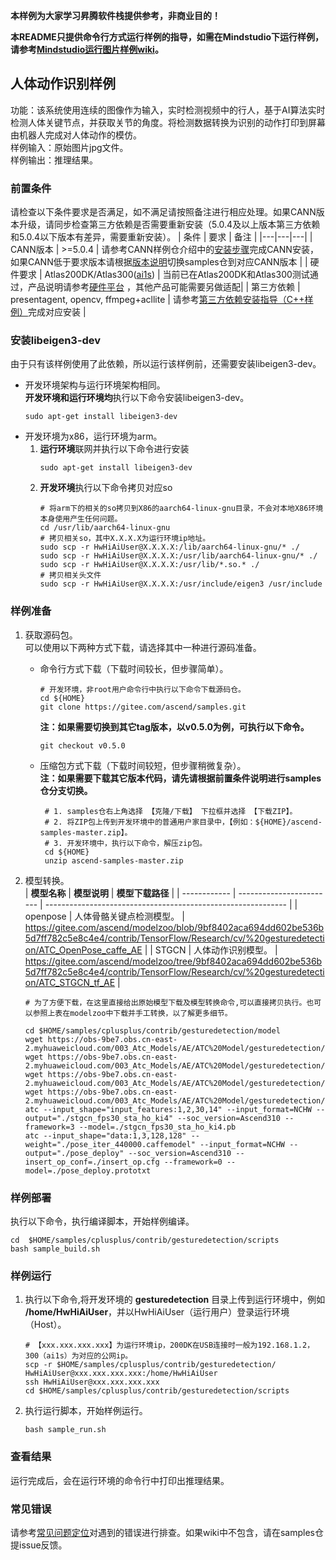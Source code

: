 **本样例为大家学习昇腾软件栈提供参考，非商业目的！**

**本README只提供命令行方式运行样例的指导，如需在Mindstudio下运行样例，请参考[Mindstudio运行图片样例wiki](https://gitee.com/ascend/samples/wikis/Mindstudio%E8%BF%90%E8%A1%8C%E5%9B%BE%E7%89%87%E6%A0%B7%E4%BE%8B?sort_id=3164874)。**

## 人体动作识别样例
功能：该系统使用连续的图像作为输入，实时检测视频中的行人，基于AI算法实时检测人体关键节点，并获取关节的角度。将检测数据转换为识别的动作打印到屏幕
由机器人完成对人体动作的模仿。      
样例输入：原始图片jpg文件。    
样例输出：推理结果。     

### 前置条件
请检查以下条件要求是否满足，如不满足请按照备注进行相应处理。如果CANN版本升级，请同步检查第三方依赖是否需要重新安装（5.0.4及以上版本第三方依赖和5.0.4以下版本有差异，需要重新安装）。
| 条件 | 要求 | 备注 |
|---|---|---|
| CANN版本 | >=5.0.4 | 请参考CANN样例仓介绍中的[安装步骤](https://gitee.com/ascend/samples#%E5%AE%89%E8%A3%85)完成CANN安装，如果CANN低于要求版本请根据[版本说明](https://gitee.com/ascend/samples/blob/master/README_CN.md#%E7%89%88%E6%9C%AC%E8%AF%B4%E6%98%8E)切换samples仓到对应CANN版本 |
| 硬件要求 | Atlas200DK/Atlas300([ai1s](https://support.huaweicloud.com/productdesc-ecs/ecs_01_0047.html#ecs_01_0047__section78423209366))  | 当前已在Atlas200DK和Atlas300测试通过，产品说明请参考[硬件平台](https://ascend.huawei.com/zh/#/hardware/product) ，其他产品可能需要另做适配|
| 第三方依赖 | presentagent, opencv, ffmpeg+acllite | 请参考[第三方依赖安装指导（C++样例）](../../environment)完成对应安装 |

### 安装libeigen3-dev
由于只有该样例使用了此依赖，所以运行该样例前，还需要安装libeigen3-dev。
- 开发环境架构与运行环境架构相同。    
  **开发环境和运行环境均**执行以下命令安装libeigen3-dev。
  ```
  sudo apt-get install libeigen3-dev
  ```
- 开发环境为x86，运行环境为arm。
  1. **运行环境**联网并执行以下命令进行安装
      ```
      sudo apt-get install libeigen3-dev
      ```
  2. **开发环境**执行以下命令拷贝对应so
      ```
      # 将arm下的相关的so拷贝到X86的aarch64-linux-gnu目录，不会对本地X86环境本身使用产生任何问题。
      cd /usr/lib/aarch64-linux-gnu
      # 拷贝相关so，其中X.X.X.X为运行环境ip地址。
      sudo scp -r HwHiAiUser@X.X.X.X:/lib/aarch64-linux-gnu/* ./
      sudo scp -r HwHiAiUser@X.X.X.X:/usr/lib/aarch64-linux-gnu/* ./
      sudo scp -r HwHiAiUser@X.X.X.X:/usr/lib/*.so.* ./
      # 拷贝相关头文件
      sudo scp -r HwHiAiUser@X.X.X.X:/usr/include/eigen3 /usr/include
      ```

### 样例准备
1. 获取源码包。       
   可以使用以下两种方式下载，请选择其中一种进行源码准备。   
    - 命令行方式下载（下载时间较长，但步骤简单）。
       ```    
       # 开发环境，非root用户命令行中执行以下命令下载源码仓。    
       cd ${HOME}     
       git clone https://gitee.com/ascend/samples.git
       ```
       **注：如果需要切换到其它tag版本，以v0.5.0为例，可执行以下命令。**
       ```
       git checkout v0.5.0
       ```   
    - 压缩包方式下载（下载时间较短，但步骤稍微复杂）。   
       **注：如果需要下载其它版本代码，请先请根据前置条件说明进行samples仓分支切换。**   
       ``` 
        # 1. samples仓右上角选择 【克隆/下载】 下拉框并选择 【下载ZIP】。    
        # 2. 将ZIP包上传到开发环境中的普通用户家目录中，【例如：${HOME}/ascend-samples-master.zip】。     
        # 3. 开发环境中，执行以下命令，解压zip包。     
        cd ${HOME}    
        unzip ascend-samples-master.zip
        ```

2. 模型转换。      
   | **模型名称** | **模型说明**             | **模型下载路径**                                             |
   | ------------ | ------------------------ | ------------------------------------------------------------ |
   | openpose     | 人体骨骼关键点检测模型。 | https://gitee.com/ascend/modelzoo/blob/9bf8402aca694dd602be536b5d7ff782c5e8c4e4/contrib/TensorFlow/Research/cv/%20gesturedetection/ATC_OpenPose_caffe_AE |
   | STGCN        | 人体动作识别模型。       | https://gitee.com/ascend/modelzoo/tree/9bf8402aca694dd602be536b5d7ff782c5e8c4e4/contrib/TensorFlow/Research/cv/%20gesturedetection/ATC_STGCN_tf_AE |

   ```
   # 为了方便下载，在这里直接给出原始模型下载及模型转换命令,可以直接拷贝执行。也可以参照上表在modelzoo中下载并手工转换，以了解更多细节。     
   
   cd $HOME/samples/cplusplus/contrib/gesturedetection/model    
   wget https://obs-9be7.obs.cn-east-2.myhuaweicloud.com/003_Atc_Models/AE/ATC%20Model/gesturedetection/pose_iter_440000.caffemodel 
   wget https://obs-9be7.obs.cn-east-2.myhuaweicloud.com/003_Atc_Models/AE/ATC%20Model/gesturedetection/pose_deploy.prototxt
   wget https://obs-9be7.obs.cn-east-2.myhuaweicloud.com/003_Atc_Models/AE/ATC%20Model/gesturedetection/insert_op.cfg
   wget https://obs-9be7.obs.cn-east-2.myhuaweicloud.com/003_Atc_Models/AE/ATC%20Model/gesturedetection/stgcn_fps30_sta_ho_ki4.pb
   atc --input_shape="input_features:1,2,30,14" --input_format=NCHW --output="./stgcn_fps30_sta_ho_ki4" --soc_version=Ascend310 --framework=3 --model=./stgcn_fps30_sta_ho_ki4.pb
   atc --input_shape="data:1,3,128,128" --weight="./pose_iter_440000.caffemodel" --input_format=NCHW --output="./pose_deploy" --soc_version=Ascend310 --insert_op_conf=./insert_op.cfg --framework=0 --model=./pose_deploy.prototxt 

### 样例部署
执行以下命令，执行编译脚本，开始样例编译。      
   ```
   cd  $HOME/samples/cplusplus/contrib/gesturedetection/scripts    
   bash sample_build.sh
   ```

### 样例运行
1. 执行以下命令,将开发环境的 **gesturedetection** 目录上传到运行环境中，例如 **/home/HwHiAiUser**，并以HwHiAiUser（运行用户）登录运行环境（Host）。    
   ```
   # 【xxx.xxx.xxx.xxx】为运行环境ip，200DK在USB连接时一般为192.168.1.2，300（ai1s）为对应的公网ip。
   scp -r $HOME/samples/cplusplus/contrib/gesturedetection/ HwHiAiUser@xxx.xxx.xxx.xxx:/home/HwHiAiUser    
   ssh HwHiAiUser@xxx.xxx.xxx.xxx     
   cd $HOME/samples/cplusplus/contrib/gesturedetection/scripts
   ```

2. <a name="step_2"></a>执行运行脚本，开始样例运行。         
   ```
   bash sample_run.sh
   ```

### 查看结果
运行完成后，会在运行环境的命令行中打印出推理结果。

### 常见错误
请参考[常见问题定位](https://gitee.com/ascend/samples/wikis/%E5%B8%B8%E8%A7%81%E9%97%AE%E9%A2%98%E5%AE%9A%E4%BD%8D/%E4%BB%8B%E7%BB%8D)对遇到的错误进行排查。如果wiki中不包含，请在samples仓提issue反馈。